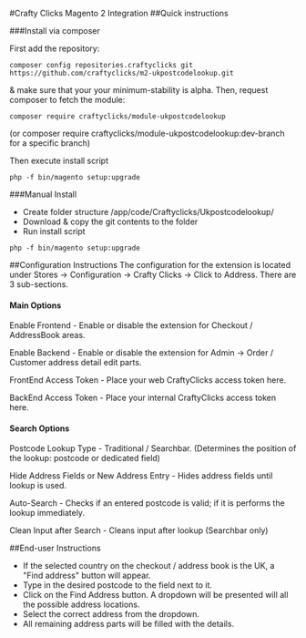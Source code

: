 #Crafty Clicks Magento 2 Integration
##Quick instructions

###Install via composer

First add the repository:
```
composer config repositories.craftyclicks git https://github.com/craftyclicks/m2-ukpostcodelookup.git
```
& make sure that your your minimum-stability is alpha.
Then, request composer to fetch the module:
```
composer require craftyclicks/module-ukpostcodelookup
```
(or composer require craftyclicks/module-ukpostcodelookup:dev-branch for a specific branch)

Then execute install script
```
php -f bin/magento setup:upgrade
```

###Manual Install

- Create folder structure /app/code/Craftyclicks/Ukpostcodelookup/
- Download & copy the git contents to the folder
- Run install script
```
php -f bin/magento setup:upgrade
```

##Configuration Instructions
The configuration for the extension is located under Stores -> Configuration -> Crafty Clicks -> Click to Address.
There are 3 sub-sections.
#### Main Options
Enable Frontend - Enable or disable the extension for Checkout / AddressBook areas.

Enable Backend - Enable or disable the extension for Admin -> Order / Customer address detail edit parts.

FrontEnd Access Token - Place your web CraftyClicks access token here.

BackEnd Access Token - Place your internal CraftyClicks access token here.
#### Search Options
Postcode Lookup Type - Traditional / Searchbar. (Determines the position of the lookup: postcode or dedicated field)

Hide Address Fields or New Address Entry - Hides address fields until lookup is used.

Auto-Search - Checks if an entered postcode is valid; if it is performs the lookup immediately.

Clean Input after Search - Cleans input after lookup (Searchbar only)

##End-user Instructions
- If the selected country on the checkout / address book is the UK, a "Find address" button will appear.
- Type in the desired postcode to the field next to it.
- Click on the Find Address button. A dropdown will be presented will all the possible address locations.
- Select the correct address from the dropdown.
- All remaining address parts will be filled with the details.

